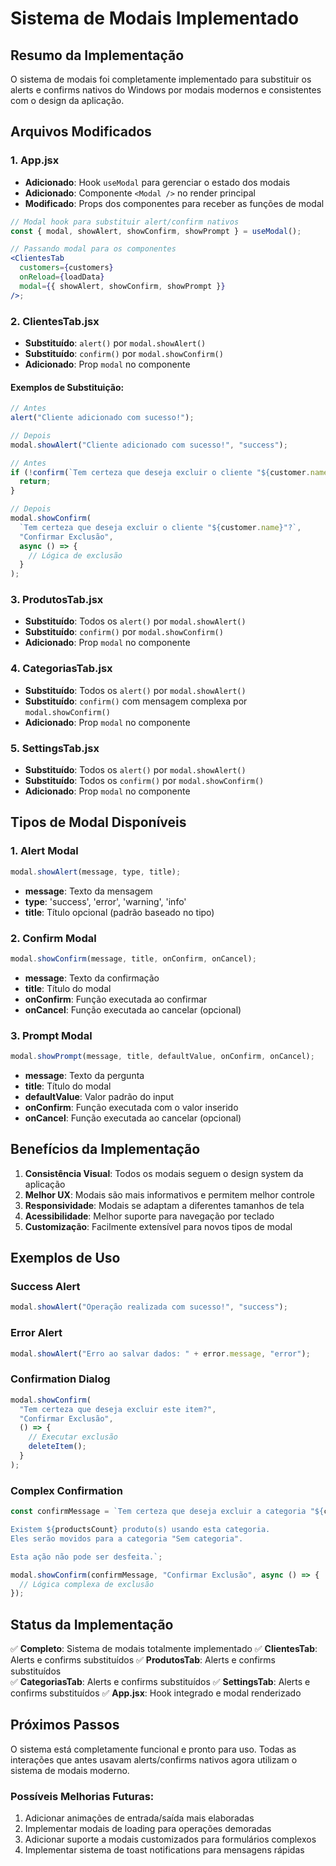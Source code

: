 # Sistema de Modais Implementado

## Resumo da Implementação

O sistema de modais foi completamente implementado para substituir os alerts e confirms nativos do Windows por modais modernos e consistentes com o design da aplicação.

## Arquivos Modificados

### 1. App.jsx

- **Adicionado**: Hook `useModal` para gerenciar o estado dos modais
- **Adicionado**: Componente `<Modal />` no render principal
- **Modificado**: Props dos componentes para receber as funções de modal

```jsx
// Modal hook para substituir alert/confirm nativos
const { modal, showAlert, showConfirm, showPrompt } = useModal();

// Passando modal para os componentes
<ClientesTab
  customers={customers}
  onReload={loadData}
  modal={{ showAlert, showConfirm, showPrompt }}
/>;
```

### 2. ClientesTab.jsx

- **Substituído**: `alert()` por `modal.showAlert()`
- **Substituído**: `confirm()` por `modal.showConfirm()`
- **Adicionado**: Prop `modal` no componente

#### Exemplos de Substituição:

```jsx
// Antes
alert("Cliente adicionado com sucesso!");

// Depois
modal.showAlert("Cliente adicionado com sucesso!", "success");

// Antes
if (!confirm(`Tem certeza que deseja excluir o cliente "${customer.name}"?`)) {
  return;
}

// Depois
modal.showConfirm(
  `Tem certeza que deseja excluir o cliente "${customer.name}"?`,
  "Confirmar Exclusão",
  async () => {
    // Lógica de exclusão
  }
);
```

### 3. ProdutosTab.jsx

- **Substituído**: Todos os `alert()` por `modal.showAlert()`
- **Substituído**: `confirm()` por `modal.showConfirm()`
- **Adicionado**: Prop `modal` no componente

### 4. CategoriasTab.jsx

- **Substituído**: Todos os `alert()` por `modal.showAlert()`
- **Substituído**: `confirm()` com mensagem complexa por `modal.showConfirm()`
- **Adicionado**: Prop `modal` no componente

### 5. SettingsTab.jsx

- **Substituído**: Todos os `alert()` por `modal.showAlert()`
- **Substituído**: Todos os `confirm()` por `modal.showConfirm()`
- **Adicionado**: Prop `modal` no componente

## Tipos de Modal Disponíveis

### 1. Alert Modal

```jsx
modal.showAlert(message, type, title);
```

- **message**: Texto da mensagem
- **type**: 'success', 'error', 'warning', 'info'
- **title**: Título opcional (padrão baseado no tipo)

### 2. Confirm Modal

```jsx
modal.showConfirm(message, title, onConfirm, onCancel);
```

- **message**: Texto da confirmação
- **title**: Título do modal
- **onConfirm**: Função executada ao confirmar
- **onCancel**: Função executada ao cancelar (opcional)

### 3. Prompt Modal

```jsx
modal.showPrompt(message, title, defaultValue, onConfirm, onCancel);
```

- **message**: Texto da pergunta
- **title**: Título do modal
- **defaultValue**: Valor padrão do input
- **onConfirm**: Função executada com o valor inserido
- **onCancel**: Função executada ao cancelar (opcional)

## Benefícios da Implementação

1. **Consistência Visual**: Todos os modais seguem o design system da aplicação
2. **Melhor UX**: Modais são mais informativos e permitem melhor controle
3. **Responsividade**: Modais se adaptam a diferentes tamanhos de tela
4. **Acessibilidade**: Melhor suporte para navegação por teclado
5. **Customização**: Facilmente extensível para novos tipos de modal

## Exemplos de Uso

### Success Alert

```jsx
modal.showAlert("Operação realizada com sucesso!", "success");
```

### Error Alert

```jsx
modal.showAlert("Erro ao salvar dados: " + error.message, "error");
```

### Confirmation Dialog

```jsx
modal.showConfirm(
  "Tem certeza que deseja excluir este item?",
  "Confirmar Exclusão",
  () => {
    // Executar exclusão
    deleteItem();
  }
);
```

### Complex Confirmation

```jsx
const confirmMessage = `Tem certeza que deseja excluir a categoria "${category.name}"?

Existem ${productsCount} produto(s) usando esta categoria. 
Eles serão movidos para a categoria "Sem categoria".

Esta ação não pode ser desfeita.`;

modal.showConfirm(confirmMessage, "Confirmar Exclusão", async () => {
  // Lógica complexa de exclusão
});
```

## Status da Implementação

✅ **Completo**: Sistema de modais totalmente implementado
✅ **ClientesTab**: Alerts e confirms substituídos
✅ **ProdutosTab**: Alerts e confirms substituídos  
✅ **CategoriasTab**: Alerts e confirms substituídos
✅ **SettingsTab**: Alerts e confirms substituídos
✅ **App.jsx**: Hook integrado e modal renderizado

## Próximos Passos

O sistema está completamente funcional e pronto para uso. Todas as interações que antes usavam alerts/confirms nativos agora utilizam o sistema de modais moderno.

### Possíveis Melhorias Futuras:

1. Adicionar animações de entrada/saída mais elaboradas
2. Implementar modais de loading para operações demoradas
3. Adicionar suporte a modais customizados para formulários complexos
4. Implementar sistema de toast notifications para mensagens rápidas
